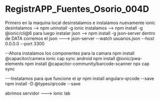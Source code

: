 # RegistrAPP_Fuentes_Osorio_004D
Primero en la maquina local desinstalamos e instalamos nuevamente ionic
desintalamos --> npm uninstall -g ionic
instalamos --> npm install -g @ionic/cli@6
para luego instalar json -->  npm install -g json-server
dentro de DATA corremos el json ---> json-server --watch usuarios.json --host 0.0.0.0 --port 3300

--Ahora instalamos los componentes para la camara
npm install @capacitor/camera
ionic cap sync android
npm install @ionic/pwa-elements
npm install @capacitor-community/barcode-scanner
npx cap sync

---Instalamos para que funcione el qr
npm install angularx-qrcode --save
npm install -D @types/qrcode --save


abrimos servidor ---> ionic lab

